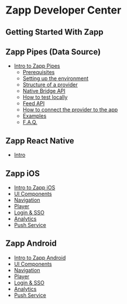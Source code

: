 # Zapp Developer Center

## Getting Started With Zapp

## Zapp Pipes (Data Source)
* [Intro to Zapp Pipes](/Zapp-Pipes/Home.md)
    * [Prerequisites](/Zapp-Pipes/0.-Prerequisites.md)
    * [Setting up the environment](/Zapp-Pipes/1.-Set-up.md)
    * [Structure of a provider](/Zapp-Pipes/2.-Provider-structure.md)
    * [Native Bridge API](/Zapp-Pipes/3.-Native-bridge-API.md)
    * [How to test locally](/Zapp-Pipes/4.-Local-testing.md)
    * [Feed API](/Zapp-Pipes/5.-Feed-API.md)
    * [How to connect the provider to the app](/Zapp-Pipes/6.-Connect-to-Zapp.md)
    * [Examples](/Zapp-Pipes/7.-Examples.md)
    * [F.A.Q.](/Zapp-Pipes/8.-FAQ.md)

## Zapp React Native
* [Intro]()

## Zapp iOS
* [Intro to Zapp iOS]()
* [UI Components]()
* [Navigation]()
* [Player]()
* [Login & SSO]()
* [Analytics]()
* [Push Service]()

## Zapp Android
* [Intro to Zapp Android]()
* [UI Components]()
* [Navigation]()
* [Player]()
* [Login & SSO]()
* [Analytics]()
* [Push Service]()
